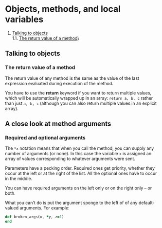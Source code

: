 # Objects, methods, and local variables

1. [Talking to objects](#talking-to-objects)\
   1.1. [The return value of a method](#the-return-value-of-a-method)\

## Talking to objects


### The return value of a method

The return value of any method is the same as the value of the last expression evaluated during execution of the method.

You have to use the **return** keyword if you want to return multiple values, which will be automatically wrapped up in
an array: `return a, b, c` rather than just `a, b, c` (although you can also return multiple values in an explicit array).


## A close look at method arguments

### Required and optional arguments

The `*x` notation means that when you call the method, you can supply any number of arguments (or none). In this case the
variable `x` is assigned an array of values corresponding to whatever arguments were sent.

Parameters have a pecking order. Required ones get priority, whether they occur at the left or at the right of the list.
All the optional ones have to occur in the middle.

You can have required arguments on the left only or on the right only – or both.

What you can't do is put the argument sponge to the left of of any default-valued arguments. For example:

```ruby
def broken_args(x, *y, z=1)
end
```
